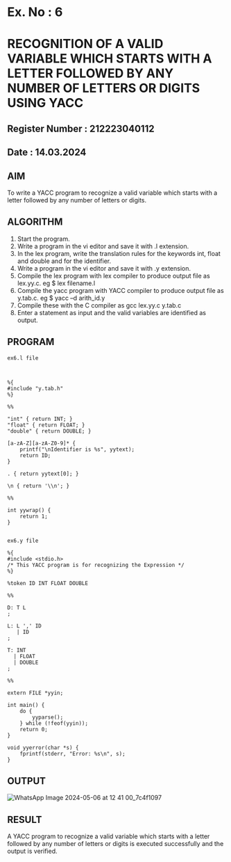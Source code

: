 # Ex. No : 6	
# RECOGNITION OF A VALID VARIABLE WHICH STARTS WITH A LETTER FOLLOWED BY ANY NUMBER OF LETTERS OR DIGITS USING YACC
## Register Number : 212223040112
## Date : 14.03.2024

## AIM   
To write a YACC program to recognize a valid variable which starts with a letter followed by any number of letters or digits.

## ALGORITHM
1.	Start the program.
2.	Write a program in the vi editor and save it with .l extension.
3.	In the lex program, write the translation rules for the keywords int, float and double and for the identifier.
4.	Write a program in the vi editor and save it with .y extension.
5.	Compile the lex program with lex compiler to produce output file as lex.yy.c. eg $ lex filename.l
6.	Compile the yacc program with YACC compiler to produce output file as y.tab.c. eg $ yacc –d arith_id.y
7.	Compile these with the C compiler as gcc lex.yy.c y.tab.c
8.	Enter a statement as input and the valid variables are identified as output.

## PROGRAM

```
ex6.l file



%{
#include "y.tab.h"
%}

%%

"int" { return INT; }
"float" { return FLOAT; }
"double" { return DOUBLE; }

[a-zA-Z][a-zA-Z0-9]* {
    printf("\nIdentifier is %s", yytext);
    return ID;
}

. { return yytext[0]; }

\n { return '\\n'; }

%%

int yywrap() {
    return 1;
}


ex6.y file

%{
#include <stdio.h>
/* This YACC program is for recognizing the Expression */
%}

%token ID INT FLOAT DOUBLE

%%

D: T L
;

L: L ',' ID
   | ID
;

T: INT
  | FLOAT
  | DOUBLE
;

%%

extern FILE *yyin;

int main() {
    do {
        yyparse();
    } while (!feof(yyin));
    return 0;
}

void yyerror(char *s) {
    fprintf(stderr, "Error: %s\n", s);
}

```



## OUTPUT 

![WhatsApp Image 2024-05-06 at 12 41 00_7c4f1097](https://github.com/Mohamedasils/19CS409-Compiler-Design-Lab/assets/144870445/7b8e6a71-38fc-45ff-be53-bba1b98862f2)


## RESULT
A  YACC program to recognize a valid variable which starts with a letter followed by any number of letters or digits is executed successfully and the output is verified.


